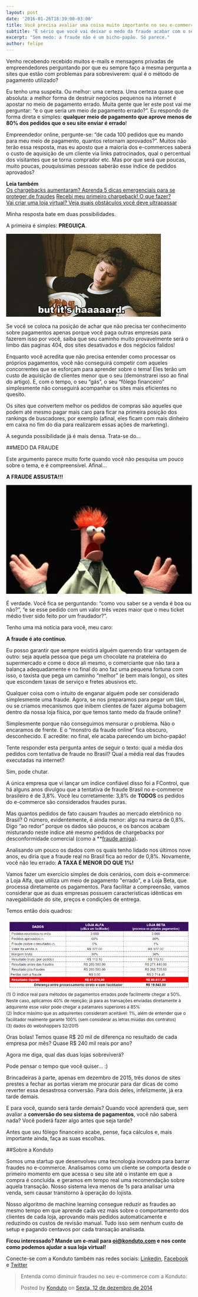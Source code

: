 ```yaml
---
layout: post
date: '2016-01-26T18:39:00-03:00'
title: Você precisa avaliar uma coisa muito importante no seu e-commerce
subtitle: "É sério que você vai deixar o medo da fraude acabar com o seu e-commerce?"
excerpt: "Sem medo: a fraude não é um bicho-papão. Só parece."
author: felipe
---
```

Venho recebendo recebido muitos e-mails e mensagens privadas de empreendedores perguntando por que eu sempre faço a mesma pergunta a sites que estão com problemas para sobreviverem: qual é o método de pagamento utilizado?

Eu tenho uma suspeita. Ou melhor: uma certeza. Uma certeza quase que absoluta: a melhor forma de destruir negócios pequenos na internet é apostar no meio de pagamento errado. Muita gente que ler este post vai me perguntar: “e o que seria um meio de pagamento errado?”. Eu respondo de forma direta e simples: **qualquer meio de pagamento que aprove menos de 80% dos pedidos que o seu site enviar é errado**! 

Empreendedor online, pergunte-se: “de cada 100 pedidos que eu mando para meu meio de pagamento, quantos retornam aprovados?”. Muitos não terão essa resposta, mas eu aposto que a maioria dos e-commerces saberá o custo de aquisição de um cliente via links patrocinados, qual o percentual dos visitantes que se torna comprador etc. Mas por que será que poucas, muito poucas, pouquíssimas pessoas saberão esse índice de pedidos aprovados? 

**Leia também**  
[Os chargebacks aumentaram? Aprenda 5 dicas emergenciais para se proteger de fraudes](http://blog.konduto.com/pt/2016/01/dicas-emergenciais-evitar-fraudes?utm_source=konduto&utm_medium=blog&utm_campaign=conteudo) 
[Recebi meu primeiro chargeback! O que fazer?](https://blog.konduto.com/pt/2014/09/o-que-fazer-quando-recebe-o-primeiro-chargeback/?utm_source=konduto&utm_medium=blog&utm_campaign=conteudo)  
[Vai criar uma loja virtual? Veja quais obstáculos você deve ultrapassar](http://blog.konduto.com/pt/2015/11/criar-loja-virtual-obstaculos/?utm_source=konduto&utm_medium=blog&utm_campaign=conteudo)  

Minha resposta bate em duas possibilidades.

A primeira é simples: **PREGUIÇA**.

![gif preguiça](/images/160127-lazy.gif)

Se você se coloca na posição de achar que não precisa ter conhecimento sobre pagamentos apenas porque você paga outras empresas para fazerem isso por você, saiba que seu caminho muito provavelmente será o limbo das paginas 404, dos sites desativados e dos negócios falidos! 

Enquanto você acredita que não precisa entender como processar os próprios pagamentos, você não conseguirá competir com aqueles concorrentes que se esforçam para aprender sobre o tema! Eles terão um custo de aquisição de clientes menor que o seu (demonstrarei isso ao final do artigo). E, com o tempo, o seu “gás”, o seu “fôlego financeiro” simplesmente não conseguirá acompanhar os sites mais eficientes no quesito. 

Os sites que convertem melhor os pedidos de compras são aqueles que podem até mesmo pagar mais caro para ficar na primeira posição dos rankings de buscadores, por exemplo (afinal, eles ficam com mais dinheiro em caixa no fim do dia para realizarem essas ações de marketing).

A segunda possibilidade já é mais densa. Trata-se do… 

##MEDO DA FRAUDE

Este argumento parece muito forte quando você não pesquisa um pouco sobre o tema, e é compreensível. Afinal… 

**A FRAUDE ASSUSTA!!!**

![gif beaker](/images/160127-beaker.gif)

É verdade. Você fica se perguntando: “como vou saber se a venda é boa ou não?”, “e se esse pedido com um valor três vezes maior que o meu ticket médio tiver sido feito por um fraudador?”. 

Tenho uma má notícia para você, meu caro: 

**A fraude é ato contínuo**. 

Eu posso garantir que sempre existirá alguém querendo tirar vantagem de outro: seja aquela pessoa que pega um chocolate na prateleira do supermercado e come o doce ali mesmo, o comerciante que não tara a balança adequadamente e no final do ano faz uma pequena fortuna com isso, o taxista que pega um caminho “melhor” (e bem mais longo), os sites que escondem taxas de serviço e fretes abusivos etc. 

Qualquer coisa com o intuito de enganar alguém pode ser considerado simplesmente uma fraude. Agora, se nos preparamos para pegar um táxi, ou se criamos mecanismos que inibem clientes de fazer alguma bobagem dentro da nossa loja física, por que temos tanto medo da fraude online? 

Simplesmente porque não conseguimos mensurar o problema. Não o encaramos de frente. E o “monstro da fraude online” fica obscuro, desconhecido. E acredite: no final, ele acaba parecendo um bicho-papão!

Tente responder esta pergunta antes de seguir o texto: qual a média dos pedidos com tentativa de fraude no Brasil? Qual a média real das fraudes executadas na internet?

Sim, pode chutar. 

A única empresa que vi lançar um índice confiável disso foi a FControl, que há alguns anos divulgou que a tentativa de fraude Brasil no e-commerce brasileiro é de 3,8%. Você leu corretamente: 3,8% de **TODOS** os pedidos do e-commerce são considerados fraudes puras. 

Mas quantos pedidos de fato causam fraudes ao mercado eletrônico no Brasil? O número, evidentemente, é ainda menor: algo na marca de 0,8%. Digo “ao redor” porque os dados são poucos, e os bancos acabam misturando neste índice até mesmo pedidos de chargebacks por desconformidade comercial (como a **[fraude amiga](http://blog.konduto.com/pt/2015/05/fraude-amiga/?utm_source=konduto&utm_medium=blog&utm_campaign=conteudo)). 

Analisando um pouco os dados com os quais tenho lidado nos últimos nove anos, eu diria que a fraude real no Brasil fica ao redor de 0,8%. Novamente, você não leu errado: **A TAXA É MENOR DO QUE 1%!**

Vamos fazer um exercício simples de dois cenários, com dois e-commerce: a Loja Alfa, que utiliza um meio de pagamento "errado", e a Loja Beta, que processa diretamente os pagamentos. Para facilitar a compreensão, vamos considerar que as duas empresas possuem características idênticas em navegabilidade do site, preços e condições de entrega. 

Temos então dois quadros: 

![case lojas](/images/160127-case-lojas.PNG)
<small>(1) O índice real para métodos de pagamentos errados pode facilmente chegar a 50%. Neste caso, aplicamos 40% de rejeição; já para as transações enviadas diretamente à adquirente esse valor pode chegar a patamares superiores a 85%  
(2) Índice máximo que as adquirentes consideram aceitável: 1%, além de entender que o facilitador realmente garante 100% (sem considerar as letras miúdas dos contratos)  
(3) dados do webshoppers 32/2015</small>

Oras bolas! Temos quase R$ 20 mil de diferença no resultado de cada empresa por mês? Quase R$ 240 mil reais por ano?  

Agora me diga, qual das duas lojas sobreviverá?

Pode pensar o tempo que você quiser... :)

Brincadeiras à parte, apenas em dezembro de 2015, três donos de sites prestes a fechar as portas vieram me procurar para dar dicas de como reverter essa desastrosa conversão. Para dois deles, infelizmente, já era tarde demais. 

E para você, quando será tarde demais? Quando você aprenderá que, sem avaliar a **conversão do seu sistema de pagamentos**, você não saberá nada? Você poderá fazer algo antes que seja tarde? 

Antes que seu fôlego financeiro acabe, pense, faça cálculos e, mais importante ainda, faça as suas escolhas. 

##Sobre a Konduto

Somos uma startup que desenvolveu uma tecnologia inovadora para barrar fraudes no e-commerce. Analisamos como um cliente se comporta desde o primeiro momento em que acessa o seu site até o instante em que a compra é concluída. e geramos em tempo real uma recomendação sobre aquela transação. Nosso sistema leva menos de 1s para analisar uma venda, sem causar transtorno à operação do lojista.

Nosso algoritmo de machine learning consegue reduzir as fraudes ao mesmo tempo em que aprende cada vez mais sobre o comportamento dos clientes de cada loja, aprovando mais pedidos automaticamente e reduzindo os custos de revisão manual. Tudo isso sem nenhum custo de setup e pagando centavos por cada transação analisada. 

**Ficou interessado? Mande um e-mail para [oi@konduto.com](mailto:oi@konduto.com) e nos conte como podemos ajudar a sua loja virtual!**

Conecte-se com a Konduto também nas redes sociais: [Linkedin](https://www.linkedin.com/company/konduto), [Facebook](https://www.facebook.com/konduto) e [Twitter](https://twitter.com/KondutoBR)  

<div id="fb-root"></div><script>(function(d, s, id) {  var js, fjs = d.getElementsByTagName(s)[0];  if (d.getElementById(id)) return;  js = d.createElement(s); js.id = id;  js.src = "//connect.facebook.net/pt_BR/sdk.js#xfbml=1&version=v2.3";  fjs.parentNode.insertBefore(js, fjs);}(document, 'script', 'facebook-jssdk'));</script><div class="fb-post" data-href="https://www.facebook.com/konduto/videos/613187352119217/" data-width="650"><div class="fb-xfbml-parse-ignore"><blockquote cite="https://www.facebook.com/konduto/videos/613187352119217/"><p>Entenda como diminuir fraudes no seu e-commerce com a Konduto:</p>Posted by <a href="https://www.facebook.com/konduto/">Konduto</a> on&nbsp;<a href="https://www.facebook.com/konduto/videos/613187352119217/">Sexta, 12 de dezembro de 2014</a></blockquote></div></div>